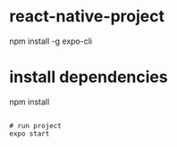 # react-native-project


npm install -g expo-cli

# install dependencies
npm install
```

# run project
expo start
